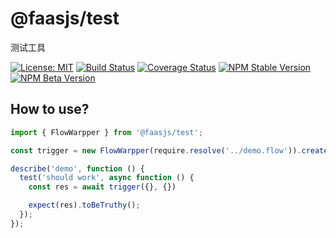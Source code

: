 # @faasjs/test

测试工具

[![License: MIT](https://img.shields.io/npm/l/@faasjs/test.svg)](https://github.com/faasjs/test/blob/master/LICENSE)
[![Build Status](https://img.shields.io/travis/com/faasjs/test.svg)](https://travis-ci.com/faasjs/test)
[![Coverage Status](https://img.shields.io/codecov/c/github/faasjs/test.svg)](https://codecov.io/gh/faasjs/test)
[![NPM Stable Version](https://img.shields.io/npm/v/@faasjs/test/stable.svg)](https://www.npmjs.com/package/@faasjs/test)
[![NPM Beta Version](https://img.shields.io/npm/v/@faasjs/test/beta.svg)](https://www.npmjs.com/package/@faasjs/test)

## How to use?

```typescript
import { FlowWarpper } from '@faasjs/test';

const trigger = new FlowWarpper(require.resolve('../demo.flow')).createTrigger();

describe('demo', function () {
  test('should work', async function () {
    const res = await trigger({}, {})

    expect(res).toBeTruthy();
  });
});
```
